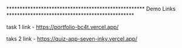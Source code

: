 
**************************************************** Demo Links ************************************************



task 1 link - https://portfolio-bc4t.vercel.app/



taks 2 link - https://quiz-app-seven-inky.vercel.app/
